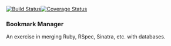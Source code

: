 [![Build Status](https://travis-ci.org/Gwasanaethau/bookmark_manager.svg?branch=master)](https://travis-ci.org/Gwasanaethau/bookmark_manager)[![Coverage Status](https://coveralls.io/repos/Gwasanaethau/bookmark_manager/badge.svg?branch=master)](https://coveralls.io/r/Gwasanaethau/bookmark_manager?branch=master)

### Bookmark Manager ####
An exercise in merging Ruby, RSpec, Sinatra, etc. with databases.
